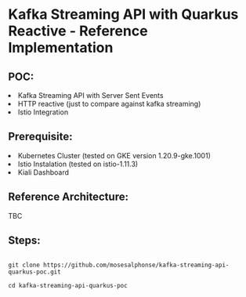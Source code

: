 
# Kafka Streaming API with Quarkus Reactive - Reference Implementation

## POC:

<li>
Kafka Streaming API with Server Sent Events
  <li>
HTTP reactive (just to compare against kafka streaming)
    <li>
Istio Integration

## Prerequisite:

 <li>
Kubernetes Cluster (tested on GKE version 1.20.9-gke.1001)
   <li>
Istio Instalation (tested on istio-1.11.3)
     <li>
Kiali Dashboard


##  Reference Architecture:

TBC

##  Steps:

```
       
git clone https://github.com/mosesalphonse/kafka-streaming-api-quarkus-poc.git

cd kafka-streaming-api-quarkus-poc

```
